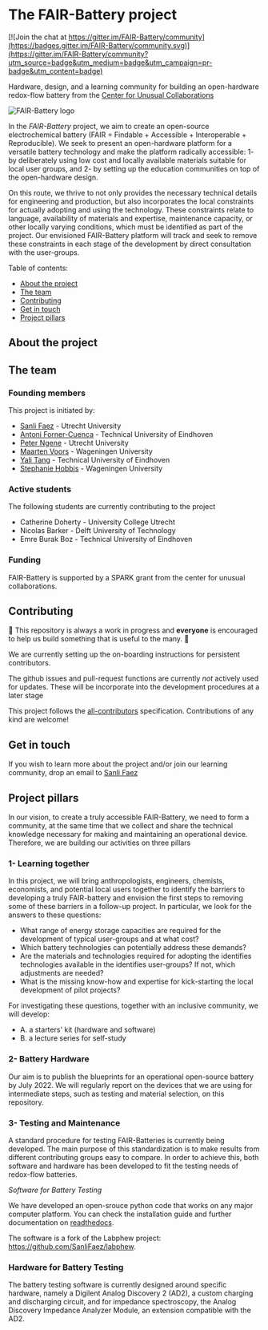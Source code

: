 # The FAIR-Battery project

[![Join the chat at https://gitter.im/FAIR-Battery/community](https://badges.gitter.im/FAIR-Battery/community.svg)](https://gitter.im/FAIR-Battery/community?utm_source=badge&utm_medium=badge&utm_campaign=pr-badge&utm_content=badge)


Hardware, design, and a learning community for building an open-hardware redox-flow battery from the [Center for Unusual Collaborations](https://www.unusualcollaborations.com/)

![FAIR-Battery logo](https://github.com/SanliFaez/FAIR-Battery/docs/_static/fair-battery_logo.png)

In the _FAIR-Battery_ project, we aim to create an open-source electrochemical battery (FAIR = Findable + Accessible + Interoperable + Reproducible).
We seek to present an open-hardware platform for a versatile battery technology and make the platform radically accessible:
1- by deliberately using low cost and locally available materials suitable for local user groups, and
2- by setting up the education communities on top of the open-hardware design.

On this route, we thrive to not only provides the necessary technical details for engineering and production, but also incorporates the local constraints for actually adopting and using the technology.
These constraints relate to language, availability of materials and expertise, maintenance capacity, or other locally varying conditions, which must be identified as part of the project.
Our envisioned FAIR-Battery platform will track and seek to remove these constraints in each stage of the development by direct consultation with the user-groups.


Table of contents:

- [About the project](#about-the-project)
- [The team](#the-team)
- [Contributing](#contributing)
- [Get in touch](#get-in-touch)
- [Project pillars](#project-pillars)


## About the project

## The team

### Founding members

This project is initiated by:

- [Sanli Faez](sanlifaez.github.io/) - Utrecht University
- [Antoni Forner-Cuenca](https://www.fornercuencaresearch.com/) - Technical University of Eindhoven
- [Peter Ngene](https://www.uu.nl/staff/PNgene) - Utrecht University
- [Maarten Voors](https://www.wur.nl/nl/Personen/Maarten-dr.ir.-MJ-Maarten-Voors.htm) - Wageningen University
- [Yali Tang](https://www.tue.nl/en/research/researchers/yali-tang/) - Technical University of Eindhoven
- [Stephanie Hobbis](https://stephaniehobbis.com/) - Wageningen University

### Active students

The following students are currently contributing to the project

- Catherine Doherty - University College Utrecht
- Nicolas Barker - Delft University of Technology
- Emre Burak Boz - Technical University of Eindhoven

### Funding
FAIR-Battery is supported by a SPARK grant from the center for unusual collaborations.

## Contributing

:construction: This repository is always a work in progress and **everyone** is encouraged to help us build something that is useful to the many. :construction:

We are currently setting up the on-boarding instructions for persistent contributors.

The github issues and pull-request functions are currently _not_ actively used for updates.
These will be incorporate into the development procedures at a later stage

This project follows the [all-contributors](https://github.com/all-contributors/all-contributors) specification.
Contributions of any kind are welcome!

## Get in touch

If you wish to learn more about the project and/or join our learning community, drop an email to [Sanli Faez](mailto:s.faez@uu.nl)

## Project pillars

In our vision, to create a truly accessible FAIR-Battery, we need to form a community, at the same time that we collect and share the technical knowledge necessary for making and maintaining an operational device.
Therefore, we are building our activities on three pillars

### 1- Learning together

In this project, we will bring anthropologists, engineers, chemists,
 economists, and potential local users together to identify the barriers to developing a truly FAIR-battery and envision the first steps to removing some of these barriers in a follow-up project.
In particular, we look for the answers to these questions:
- What range of energy storage capacities are required for the development of typical user-groups and at what cost?
- Which battery technologies can potentially address these demands?
- Are the materials and technologies required for adopting the identifies technologies available in the identifies user-groups? If not, which adjustments are needed?
- What is the missing know-how and expertise for kick-starting the local development of pilot projects?

For investigating these questions, together with an inclusive community, we will develop:
- A. a starters' kit (hardware and software)
- B. a lecture series for self-study


### 2- Battery Hardware

Our aim is to publish the blueprints for an operational open-source battery by July 2022.
We will regularly report on the devices that we are using for intermediate steps, such as testing and material selection, on this repository.

### 3- Testing and Maintenance

A standard procedure for testing FAIR-Batteries is currently being developed. The main purpose of this standardization is to make
results from different contributing groups easy to compare. In order to achieve this, both software and hardware has been developed to fit the testing needs of redox-flow batteries.

_Software for Battery Testing_

We have developed an open-srouce python code that works on any major computer platform.
You can check the installation guide and further documentation on [readthedocs](https://fair-battery.readthedocs.io/en/latest/index.html).

The software is a fork of the Labphew project: https://github.com/SanliFaez/labphew.

### Hardware for Battery Testing

The battery testing software is currently designed around specific hardware, namely a Digilent Analog Discovery 2 (AD2),
a custom charging and discharging circuit, and for impedance spectroscopy, the Analog Discovery Impedance Analyzer
Module, an extension compatible with the AD2. 

